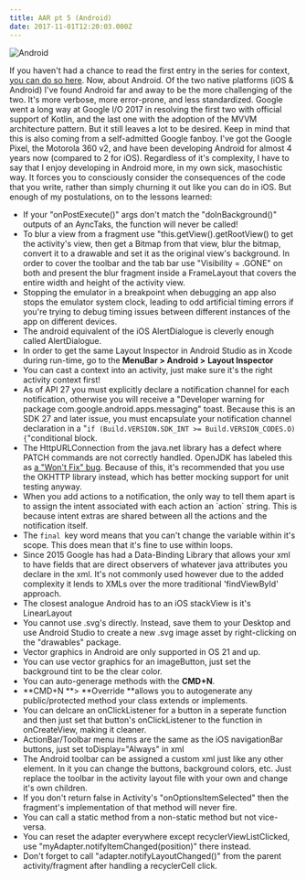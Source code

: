 ```yaml
---
title: AAR pt 5 (Android)
date: 2017-11-01T12:20:03.000Z
---
```

![Android](/img/blog/android.png)

If you haven't had a chance to read the first entry in the series for context, [you can do so here](/post/after-action-review-aar/).  Now, about Android.  Of the two native platforms (iOS & Android) I've found Android far and away to be the more challenging of the two.  It's more verbose, more error-prone, and less standardized.  Google went a long way at Google I/O 2017 in resolving the first two with official support of Kotlin, and the last one with the adoption of the MVVM architecture pattern.  But it still leaves a lot to be desired.  Keep in mind that this is also coming from a self-admitted Google fanboy.  I've got the Google Pixel, the Motorola 360 v2, and have been developing Android for almost 4 years now (compared to 2 for iOS).  Regardless of it's complexity, I have to say that I enjoy developing in Android more, in my own sick, masochistic way.  It forces you to consciously consider the consequences of the code that you write, rather than simply churning it out like you can do in iOS.  But enough of my postulations, on to the lessons learned:

* If your "onPostExecute()" args don't match the "doInBackground()" outputs of an AyncTaks, the function will never be called!
* To blur a view from a fragment use "this.getView().getRootView() to get the activity's view, then get a Bitmap from that view, blur the bitmap, convert it to a drawable and set it as the original view's background.  In order to cover the toolbar and the tab bar use "Visibility = .GONE"  on both and present the blur fragment inside a FrameLayout that covers the entire width and height of the activity view.
* Stopping the emulator in a breakpoint when debugging an app also stops the emulator system clock, leading to odd artificial timing errors if you're trying to debug timing issues between different instances of the app on different devices.  
* The android equivalent of the iOS AlertDialogue is cleverly enough called AlertDialogue.
* In order to get the same Layout Inspector in Android Studio as in Xcode during run-time, go to the **MenuBar > Android >** **Layout Inspector**
* You can cast a context into an activity, just make sure it's the right activity context first!
* As of API 27 you must explicitly declare a notification channel for each notification, otherwise you will receive a "Developer warning for package com.google.android.apps.messaging" toast.  Because this is an SDK 27 and later issue, you must encapsulate your notification channel declaration in a "`if (Build.VERSION.SDK_INT >= Build.VERSION_CODES.O) {`"conditional block.
* The HttpURLConnection from the java.net library has a defect where PATCH commands are not correctly handled.  OpenJDK has labeled this as [a "Won't Fix" bug](https://bugs.openjdk.java.net/browse/JDK-7016595).  Because of this, it's recommended that you use the OKHTTP library instead, which has better mocking support for unit testing anyway. 
* When you add actions to a notification, the only way to tell them apart is to assign the intent associated with each action an \`action\` string.  This is because intent extras are shared between all the actions and the notification itself.
* The `final `key word means that you can't change the variable within it's scope.  This does mean that it's fine to use within loops.
* Since 2015 Google has had a Data-Binding Library that allows your xml to have fields that are direct observers of whatever java attributes you declare in the xml.  It's not commonly used however due to the added complexity it lends to XMLs over the more traditional 'findViewById' approach.
* The closest analogue Android has to an iOS stackView is it's LinearLayout
* You cannot use .svg's directly.  Instead, save them to your Desktop and use Android Studio to create a new .svg image asset by right-clicking on the "drawables" package.
* Vector graphics in Android are only supported in OS 21 and up.
* You can use vector graphics for an imageButton, just set the background tint to be the clear color.
* You can auto-generage methods with the **CMD+N**.
* **CMD+N **> **Override **allows you to autogenerate any public/protected method your class extends or implements.
* You can delcare an onClickListener for a button in a seperate function and then just set that button's onClickListener to the function in onCreateView, making it cleaner.
* ActionBar/Toolbar menu items are the same as the iOS navigationBar buttons, just set toDisplay="Always" in xml
* The Android toolbar can be assigned a custom xml just like any other element.  In it you can change the buttons, background colors, etc.  Just replace the toolbar in the activity layout file with your own and change it's own children.
* If you don't return false in Activity's "onOptionsItemSelected" then the fragment's implementation of that method will never fire.
* You can call a static method from a non-static method but not vice-versa.
* You can reset the adapter everywhere except recyclerViewListClicked, use "myAdapter.notifyItemChanged(position)" there instead.
* Don't forget to call "adapter.notifyLayoutChanged()" from the parent activity/fragment after handling a recyclerCell click.

